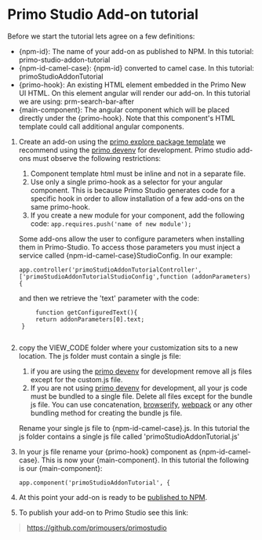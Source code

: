 # Primo Studio Add-on tutorial

Before we start the tutorial lets agree on a few definitions:
- {npm-id}: The name of your add-on as published to NPM. In this tutorial: primo-studio-addon-tutorial
- {npm-id-camel-case}: {npm-id} converted to camel case. In this tutorial: primoStudioAddonTutorial
- {primo-hook}: An existing HTML element embedded in the Primo New UI HTML. On this element angular will render our add-on. In this tutorial we are using: prm-search-bar-after
- {main-component}: The angular component which will be placed directly under the {primo-hook}. Note that this component's HTML template could call additional angular components. 

1. Create an add-on using the [primo explore package template](https://github.com/ExLibrisGroup/primo-explore-package)
  we recommend using the [primo devenv](https://github.com/ExLibrisGroup/primo-explore-devenv) for development. 
  Primo studio add-ons must observe the following restrictions:
   1.	Component template html must be inline and not in a separate file.
   2.	Use only a single primo-hook as a selector for your angular component. This is because Primo Studio generates code for a specific hook in order to allow installation of a few add-ons on the same primo-hook.
   3. If you create a new module for your component, add the following code: ```app.requires.push('name of new module');```
   
   Some add-ons allow the user to configure parameters when installing them in Primo-Studio. To access those parameters you must inject a service called {npm-id-camel-case}StudioConfig.
   In our example: 
   
   ```
   app.controller('primoStudioAddonTutorialController', ['primoStudioAddonTutorialStudioConfig',function (addonParameters) {
   ```
   
   and then we retrieve the 'text' parameter with the code: 
```
        function getConfiguredText(){
   		return addonParameters[0].text;
   	}
   
```

2. copy the VIEW_CODE folder where your customization sits to a new location. 
The js folder must contain a single js file:
    1. if you are using the [primo devenv](https://github.com/ExLibrisGroup/primo-explore-devenv) for development remove all js files except for the custom.js file.
    2. If you are not using [primo devenv](https://github.com/ExLibrisGroup/primo-explore-devenv) for development, all your js code must be bundled to a single file. Delete all files except for the bundle js file.
    You can use concatenation, [browserify](http://browserify.org/), [webpack](https://webpack.js.org/) or any other bundling method for creating the bundle js file.

    Rename your single js file to {npm-id-camel-case}.js. In this tutorial the js folder contains a single js file called 'primoStudioAddonTutorial.js'
3. In your js file rename your {primo-hook} component as {npm-id-camel-case}. This is now your {main-component}. 
In this tutorial the following is our {main-component}:
    ```
    app.component('primoStudioAddonTutorial', {
    ```     
4. At this point your add-on is ready to be [published to NPM](https://eladnava.com/publishing-your-first-package-to-npm/).

5. To publish your add-on to Primo Studio see this link: 
> https://github.com/primousers/primostudio  
